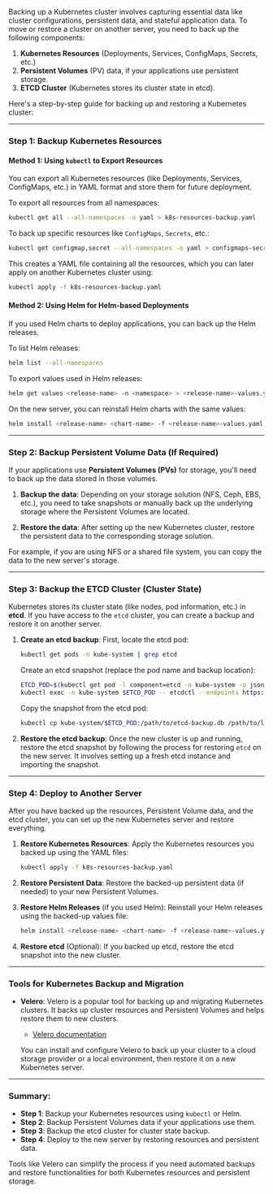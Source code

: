 Backing up a Kubernetes cluster involves capturing essential data like cluster configurations, persistent data, and stateful application data. To move or restore a cluster on another server, you need to back up the following components:

1. **Kubernetes Resources** (Deployments, Services, ConfigMaps, Secrets, etc.)
2. **Persistent Volumes** (PV) data, if your applications use persistent storage.
3. **ETCD Cluster** (Kubernetes stores its cluster state in etcd).

Here's a step-by-step guide for backing up and restoring a Kubernetes cluster:

---

### **Step 1: Backup Kubernetes Resources**

#### Method 1: Using `kubectl` to Export Resources
You can export all Kubernetes resources (like Deployments, Services, ConfigMaps, etc.) in YAML format and store them for future deployment.

To export all resources from all namespaces:
```bash
kubectl get all --all-namespaces -o yaml > k8s-resources-backup.yaml
```

To back up specific resources like `ConfigMaps`, `Secrets`, etc.:
```bash
kubectl get configmap,secret --all-namespaces -o yaml > configmaps-secrets-backup.yaml
```

This creates a YAML file containing all the resources, which you can later apply on another Kubernetes cluster using:
```bash
kubectl apply -f k8s-resources-backup.yaml
```

#### Method 2: Using Helm for Helm-based Deployments
If you used Helm charts to deploy applications, you can back up the Helm releases.

To list Helm releases:
```bash
helm list --all-namespaces
```

To export values used in Helm releases:
```bash
helm get values <release-name> -n <namespace> > <release-name>-values.yaml
```

On the new server, you can reinstall Helm charts with the same values:
```bash
helm install <release-name> <chart-name> -f <release-name>-values.yaml
```

---

### **Step 2: Backup Persistent Volume Data (If Required)**

If your applications use **Persistent Volumes (PVs)** for storage, you'll need to back up the data stored in those volumes.

1. **Backup the data**: Depending on your storage solution (NFS, Ceph, EBS, etc.), you need to take snapshots or manually back up the underlying storage where the Persistent Volumes are located.

2. **Restore the data**: After setting up the new Kubernetes cluster, restore the persistent data to the corresponding storage solution.

For example, if you are using NFS or a shared file system, you can copy the data to the new server's storage.

---

### **Step 3: Backup the ETCD Cluster (Cluster State)**

Kubernetes stores its cluster state (like nodes, pod information, etc.) in **etcd**. If you have access to the `etcd` cluster, you can create a backup and restore it on another server.

1. **Create an etcd backup**:
   First, locate the etcd pod:
   ```bash
   kubectl get pods -n kube-system | grep etcd
   ```

   Create an etcd snapshot (replace the pod name and backup location):
   ```bash
   ETCD_POD=$(kubectl get pod -l component=etcd -n kube-system -o jsonpath='{.items[0].metadata.name}')
   kubectl exec -n kube-system $ETCD_POD -- etcdctl --endpoints https://127.0.0.1:2379 snapshot save /path/to/etcd-backup.db
   ```

   Copy the snapshot from the etcd pod:
   ```bash
   kubectl cp kube-system/$ETCD_POD:/path/to/etcd-backup.db /path/to/local-backup/etcd-backup.db
   ```

2. **Restore the etcd backup**:
   Once the new cluster is up and running, restore the etcd snapshot by following the process for restoring `etcd` on the new server. It involves setting up a fresh etcd instance and importing the snapshot.

---

### **Step 4: Deploy to Another Server**

After you have backed up the resources, Persistent Volume data, and the etcd cluster, you can set up the new Kubernetes server and restore everything.

1. **Restore Kubernetes Resources**:
   Apply the Kubernetes resources you backed up using the YAML files:
   ```bash
   kubectl apply -f k8s-resources-backup.yaml
   ```

2. **Restore Persistent Data**:
   Restore the backed-up persistent data (if needed) to your new Persistent Volumes.

3. **Restore Helm Releases** (if you used Helm):
   Reinstall your Helm releases using the backed-up values file:
   ```bash
   helm install <release-name> <chart-name> -f <release-name>-values.yaml
   ```

4. **Restore etcd** (Optional):
   If you backed up etcd, restore the etcd snapshot into the new cluster.

---

### Tools for Kubernetes Backup and Migration

- **Velero**: Velero is a popular tool for backing up and migrating Kubernetes clusters. It backs up cluster resources and Persistent Volumes and helps restore them to new clusters.
  - [Velero documentation](https://velero.io/docs/)

  You can install and configure Velero to back up your cluster to a cloud storage provider or a local environment, then restore it on a new Kubernetes server.

---

### Summary:
- **Step 1**: Backup your Kubernetes resources using `kubectl` or Helm.
- **Step 2**: Backup Persistent Volumes data if your applications use them.
- **Step 3**: Backup the etcd cluster for cluster state backup.
- **Step 4**: Deploy to the new server by restoring resources and persistent data.

Tools like Velero can simplify the process if you need automated backups and restore functionalities for both Kubernetes resources and persistent storage.
